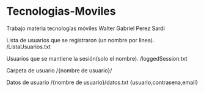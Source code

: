 ﻿# Tecnologias-Moviles
Trabajo materia tecnologías móviles
Walter Gabriel Perez Sardi

Lista de usuarios que se registraron (un nombre por linea).
/ListaUsuarios.txt

Usuarios que se mantiene la sesión(solo el nombre).
/loggedSession.txt

Carpeta de usuario
/{nombre de usuario}/

Datos de usuario
/{nombre de usuario}/datos.txt
{usuario,contrasena,email}
